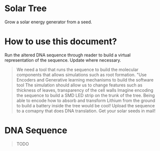 # Solar Tree
Grow a solar energy generator from a seed.

# How to use this document?
Run the altered DNA sequence through reader to build a virtual representation of the sequence. 
Update where necessary.
  > We need a tool that runs the sequence to build the molecular components that allows simulations such as root formation.
  >   "Use Encoders and Generative learning mechanisms to build the software tool
  > The simulation should allow us to change features such as thickness of leaves, transparency of the cell walls
  >   Imagine encoding the sequence to build a SMD LED strip on the trunk of the tree.
  >   Being able to encode how to absorb and transform Lithium from the ground to build a battery inside the tree would be cool! 
Upload the sequence to a comapny that does DNA translation.
Get your solar seeds in mail!

# DNA Sequence
> TODO




